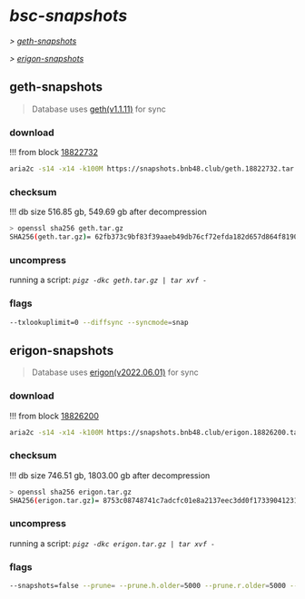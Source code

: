 # *bsc-snapshots*


*\> [geth-snapshots](#geth-snapshots)*

*\> [erigon-snapshots](#erigon-snapshots)*


## geth-snapshots


> Database uses [geth(v1.1.11)](https://github.com/bnb-chain/bsc/releases/tag/v1.1.11) for sync


### download

<!-- begin_geth -->

!!! from block [18822732](https://bscscan.com/block/18822732)
```bash
aria2c -s14 -x14 -k100M https://snapshots.bnb48.club/geth.18822732.tar.gz -o geth.tar.gz
```


### checksum


!!! db size 516.85 gb, 549.69 gb after decompression
```bash
> openssl sha256 geth.tar.gz
SHA256(geth.tar.gz)= 62fb373c9bf83f39aaeb49db76cf72efda182d657d864f819062441cd7eddd06
```

<!-- end_geth -->

### uncompress


running a script: _`pigz -dkc geth.tar.gz | tar xvf -`_


### flags


```bash
--txlookuplimit=0 --diffsync --syncmode=snap
```


## erigon-snapshots


> Database uses [erigon(v2022.06.01)](https://github.com/ledgerwatch/erigon/releases/tag/v2022.06.01) for sync


### download

<!-- begin_erigon -->

!!! from block [18826200](https://bscscan.com/block/18826200)
```bash
aria2c -s14 -x14 -k100M https://snapshots.bnb48.club/erigon.18826200.tar.gz -o erigon.tar.gz
```


### checksum


!!! db size 746.51 gb, 1803.00 gb after decompression
```bash
> openssl sha256 erigon.tar.gz
SHA256(erigon.tar.gz)= 8753c08748741c7adcfc01e8a2137eec3dd0f17339041231f523d8bbac6e0d7b
```

<!-- end_erigon -->

### uncompress


running a script: _`pigz -dkc erigon.tar.gz | tar xvf -`_


### flags


```bash
--snapshots=false --prune= --prune.h.older=5000 --prune.r.older=5000 --prune.t.older=5000 --prune.c.older=5000
```
